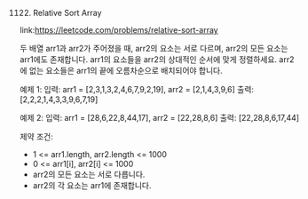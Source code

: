 1122. Relative Sort Array

link:https://leetcode.com/problems/relative-sort-array

두 배열 arr1과 arr2가 주어졌을 때, arr2의 요소는 서로 다르며, arr2의 모든 요소는 arr1에도 존재합니다.
arr1의 요소들을 arr2의 상대적인 순서에 맞게 정렬하세요. arr2에 없는 요소들은 arr1의 끝에 오름차순으로 배치되어야 합니다.

예제 1:
입력: arr1 = [2,3,1,3,2,4,6,7,9,2,19], arr2 = [2,1,4,3,9,6]
출력: [2,2,2,1,4,3,3,9,6,7,19]

예제 2:
입력: arr1 = [28,6,22,8,44,17], arr2 = [22,28,8,6]
출력: [22,28,8,6,17,44]

제약 조건:

- 1 <= arr1.length, arr2.length <= 1000
- 0 <= arr1[i], arr2[i] <= 1000
- arr2의 모든 요소는 서로 다릅니다.
- arr2의 각 요소는 arr1에 존재합니다.
